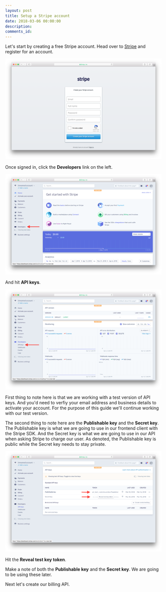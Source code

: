 ```yaml
---
layout: post
title: Setup a Stripe account
date: 2018-03-06 00:00:00
description:
comments_id:
---
```


Let's start by creating a free Stripe account. Head over to [Stripe](https://dashboard.stripe.com/register) and register for an account.

![Create a Stripe account screenshot](/assets/part2/create-a-stripe-account.png)

Once signed in, click the **Developers** link on the left.

![Stripe dashboard screenshot](/assets/part2/stripe-dashboard.png)

And hit **API keys**.

![Developer section in Stripe dashboard screenshot](/assets/part2/developer-section-in-stripe-dashboard.png)

First thing to note here is that we are working with a test version of API keys. And you'd need to verfiy your email address and business details to activate your account. For the purpose of this guide we'll continue working with our test version.

The second thing to note here are the **Publishable key** and the **Secret key**. The Publishable key is what we are going to use in our frontend client with the Stripe SDK. And the Secret key is what we are going to use in our API when asking Stripe to charge our user. As denoted, the Publishable key is public while the Secret key needs to stay private.

![Stripe dashboard Stripe API keys screenshot](/assets/part2/stripe-dashboard-stripe-api-keys.png)

Hit the **Reveal test key token**.

Make a note of both the **Publishable key** and the **Secret key**. We are going to be using these later.

Next let's create our billing API.
